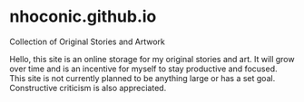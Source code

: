 # nhoconic.github.io
Collection of Original Stories and Artwork

Hello, this site is an online storage for my original stories and art. 
It will grow over time and is an incentive for myself to stay productive and focused. 
This site is not currently planned to be anything large or has a set goal. 
Constructive criticism is also appreciated.
